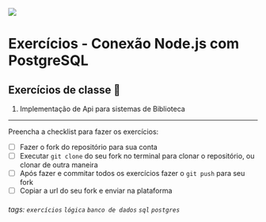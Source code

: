 ![](https://i.imgur.com/xG74tOh.png)

# Exercícios - Conexão Node.js com PostgreSQL

## Exercícios de classe 🏫

1. Implementação de Api para sistemas de Biblioteca

---

Preencha a checklist para fazer os exercícios:

- [ ] Fazer o fork do repositório para sua conta
- [ ] Executar `git clone` do seu fork no terminal para clonar o repositório, ou clonar de outra maneira
- [ ] Após fazer e commitar todos os exercícios fazer o `git push` para seu fork
- [ ] Copiar a url do seu fork e enviar na plataforma

###### tags: `exercícios` `lógica` `banco de dados` `sql` `postgres`
